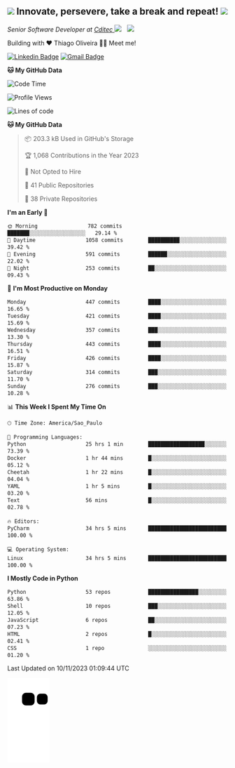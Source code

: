 <h2><img src="https://emojis.slackmojis.com/emojis/images/1531849430/4246/blob-sunglasses.gif?1531849430" width="30"/> Innovate, persevere, take a break and repeat! <img src="https://media.giphy.com/media/12oufCB0MyZ1Go/giphy.gif" width="50"></h2>
<img align='right' src="https://media.giphy.com/media/M9gbBd9nbDrOTu1Mqx/giphy.gif" width="230">
<p><em>Senior Software Developer at <a href="https://www.cditec.com.br/">Cditec
</a><img src="https://media.giphy.com/media/WUlplcMpOCEmTGBtBW/giphy.gif" width="30"> 
</em></p>



Building with ❤️ Thiago Oliveira 👋🏽 Meet me!

[![Linkedin Badge](https://img.shields.io/badge/-Thiago-blue?style=flat-square&logo=Linkedin&logoColor=white&link=https://www.linkedin.com/in/tgmarinho/)](https://www.linkedin.com/in/thiagoceconelo/) 
[![Gmail Badge](https://img.shields.io/badge/-thiceconelo@gmail.com-c14438?style=flat-square&logo=Gmail&logoColor=white&link=mailto:thiceconelo@gmail.com)](mailto:thiceconelo@gmail.com)

</em></p>

<!-- <span style="height ">
![Anurag's GitHub stats](https://github-readme-stats.vercel.app/api?username=arthurspk&show_icons=true&theme=tokyonight)
</span> -->

**🐱 My GitHub Data** 
<!--START_SECTION:waka-->
![Code Time](http://img.shields.io/badge/Code%20Time-832%20hrs%2045%20mins-blue)

![Profile Views](http://img.shields.io/badge/Profile%20Views-0-blue)

![Lines of code](https://img.shields.io/badge/From%20Hello%20World%20I%27ve%20Written-4.0%20million%20lines%20of%20code-blue)

**🐱 My GitHub Data** 

> 📦 203.3 kB Used in GitHub's Storage 
 > 
> 🏆 1,068 Contributions in the Year 2023
 > 
> 🚫 Not Opted to Hire
 > 
> 📜 41 Public Repositories 
 > 
> 🔑 38 Private Repositories 
 > 
**I'm an Early 🐤** 

```text
🌞 Morning                782 commits         ███████░░░░░░░░░░░░░░░░░░   29.14 % 
🌆 Daytime                1058 commits        ██████████░░░░░░░░░░░░░░░   39.42 % 
🌃 Evening                591 commits         ██████░░░░░░░░░░░░░░░░░░░   22.02 % 
🌙 Night                  253 commits         ██░░░░░░░░░░░░░░░░░░░░░░░   09.43 % 
```
📅 **I'm Most Productive on Monday** 

```text
Monday                   447 commits         ████░░░░░░░░░░░░░░░░░░░░░   16.65 % 
Tuesday                  421 commits         ████░░░░░░░░░░░░░░░░░░░░░   15.69 % 
Wednesday                357 commits         ███░░░░░░░░░░░░░░░░░░░░░░   13.30 % 
Thursday                 443 commits         ████░░░░░░░░░░░░░░░░░░░░░   16.51 % 
Friday                   426 commits         ████░░░░░░░░░░░░░░░░░░░░░   15.87 % 
Saturday                 314 commits         ███░░░░░░░░░░░░░░░░░░░░░░   11.70 % 
Sunday                   276 commits         ███░░░░░░░░░░░░░░░░░░░░░░   10.28 % 
```


📊 **This Week I Spent My Time On** 

```text
🕑︎ Time Zone: America/Sao_Paulo

💬 Programming Languages: 
Python                   25 hrs 1 min        ██████████████████░░░░░░░   73.39 % 
Docker                   1 hr 44 mins        █░░░░░░░░░░░░░░░░░░░░░░░░   05.12 % 
Cheetah                  1 hr 22 mins        █░░░░░░░░░░░░░░░░░░░░░░░░   04.04 % 
YAML                     1 hr 5 mins         █░░░░░░░░░░░░░░░░░░░░░░░░   03.20 % 
Text                     56 mins             █░░░░░░░░░░░░░░░░░░░░░░░░   02.78 % 

🔥 Editors: 
PyCharm                  34 hrs 5 mins       █████████████████████████   100.00 % 

💻 Operating System: 
Linux                    34 hrs 5 mins       █████████████████████████   100.00 % 
```

**I Mostly Code in Python** 

```text
Python                   53 repos            ████████████████░░░░░░░░░   63.86 % 
Shell                    10 repos            ███░░░░░░░░░░░░░░░░░░░░░░   12.05 % 
JavaScript               6 repos             ██░░░░░░░░░░░░░░░░░░░░░░░   07.23 % 
HTML                     2 repos             █░░░░░░░░░░░░░░░░░░░░░░░░   02.41 % 
CSS                      1 repo              ░░░░░░░░░░░░░░░░░░░░░░░░░   01.20 % 
```




 Last Updated on 10/11/2023 01:09:44 UTC
<!--END_SECTION:waka-->

![Snake animation](https://github.com/rafaballerini/rafaballerini/blob/output/github-contribution-grid-snake.svg)


<!---
ceconelo/ceconelo is a ✨ special ✨ repository because its `README.md` (this file) appears on your GitHub profile.
You can click the Preview link to take a look at your changes.
--->
